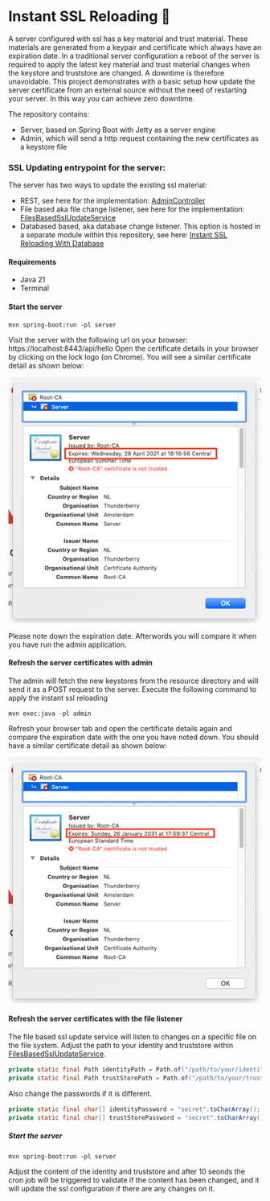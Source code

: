 # Instant SSL Reloading 🔐
A server configured with ssl has a key material and trust material. These materials are generated from a keypair and certificate which always have an expiration date.
In a traditional server configuration a reboot of the server is required to apply the latest key material and trust material changes when the keystore and truststore are changed.
A downtime is therefore unavoidable. This project demonstrates with a basic setup how update the server certificate from an external source without the need of restarting your server. In this way you can achieve zero downtime.

The repository contains:
 - Server, based on Spring Boot with Jetty as a server engine
 - Admin, which will send a http request containing the new certificates as a keystore file

### SSL Updating entrypoint for the server:
The server has two ways to update the existing ssl material:
 - REST, see here for the implementation: [AdminController](server/src/main/java/nl/altindag/server/controller/AdminController.java)
 - File based aka file change listener, see here for the implementation: [FilesBasedSslUpdateService](server/src/main/java/nl/altindag/server/service/FileBasedSslUpdateService.java)
 - Databased based, aka database change listener. This option is hosted in a separate module within this repository, see here: [Instant SSL Reloading With Database](https://github.com/Hakky54/java-tutorials/tree/main/instant-ssl-reloading-with-spring-jetty-database)
#### Requirements
 - Java 21
 - Terminal

#### Start the server
```
mvn spring-boot:run -pl server
```
Visit the server with the following url on your browser: https://localhost:8443/api/hello
Open the certificate details in your browser by clicking on the lock logo (on Chrome). You will see a similar certificate detail as shown below:

![alt text](https://github.com/Hakky54/java-tutorials/blob/main/instant-server-ssl-reloading/images/before-reloading.png?raw=true)

Please note down the expiration date. Afterwords you will compare it when you have run the admin application.

#### Refresh the server certificates with admin
The admin will fetch the new keystores from the resource directory and will send it as a POST request to the server.
Execute the following command to apply the instant ssl reloading
```
mvn exec:java -pl admin
```
Refresh your browser tab and open the certificate details again and compare the expiration date with the one you have noted down.
You should have a similar certificate detail as shown below:

![alt text](https://github.com/Hakky54/java-tutorials/blob/main/instant-server-ssl-reloading/images/after-reloading.png?raw=true)

#### Refresh the server certificates with the file listener
The file based ssl update service will listen to changes on a specific file on the file system. Adjust the path to your identity and truststore within [FilesBasedSslUpdateService](server/src/main/java/nl/altindag/server/service/FileBasedSslUpdateService.java).
```java
private static final Path identityPath = Path.of("/path/to/your/identity.jks");
private static final Path trustStorePath = Path.of("/path/to/your/truststore.jks");
```
Also change the passwords if it is different.
```java
private static final char[] identityPassword = "secret".toCharArray();
private static final char[] trustStorePassword = "secret".toCharArray();
```
##### Start the server
```
mvn spring-boot:run -pl server
```
Adjust the content of the identity and truststore and after 10 seonds the cron job will be triggered to validate if the content has been changed, and it will update the ssl configuration if there are any changes on it.
